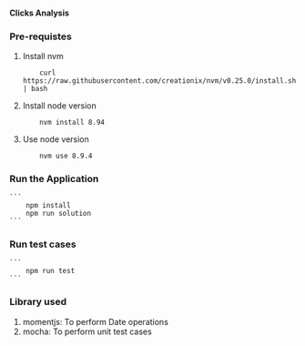 #### Clicks Analysis

### Pre-requistes

1) Install nvm

	```
		curl https://raw.githubusercontent.com/creationix/nvm/v0.25.0/install.sh | bash
	```

2) Install node version

	```
		nvm install 8.94
	```

3) Use node version
	
	```
		nvm use 8.9.4
	```

### Run the Application

	```
		npm install
		npm run solution
	```

### Run test cases
	
	```
		npm run test
	```

### Library used

1) momentjs: To perform Date operations
2) mocha: To perform unit test cases